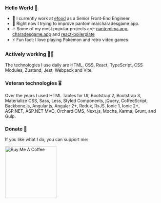 ### Hello World 👋

- 🍔 I currently work at [efood](https://www.e-food.gr) as a Senior Front-End Engineer
- 🌱 Right now I trying to improve pantomima/charadesgame app.
- 🔥 Some of my most popular projects are: [pantomima.app](https://pantomima.app), [charadesgame.app](https://charadesgame.app) and [react-boilerplate](https://github.com/georgeroubie/react-boilerplate)
- ⚡ Fun fact: I love playing Pokemon and retro video games
<!--
**georgeroubie/georgeroubie** is a ✨ _special_ ✨ repository because its `README.md` (this file) appears on your GitHub profile.

Here are some ideas to get you started:

- 🔭 I’m currently working at ...
- 🌱 I’m currently learning ...
- 👯 I’m looking to collaborate on ...
- 🤔 I’m looking for help with ...
- 💬 Ask me about ...
- 📫 How to reach me: ...
- 😄 Pronouns: ...
- ⚡ Fun fact: ...
-->

### Actively working 👨‍💻

The technologies I use daily are HTML, CSS, React, TypeScript, CSS Modules, Zustand, Jest, Webpack and Vite.

### Veteran technologies 🎖

Over the years I used HTML Tables for UI, Bootstrap 2, Bootstrap 3, Materialize CSS, Sass, Less, Styled Components, jQuery, CoffeeScript, Backbone.js, Angular.js, Angular 2+, Redux, RxJS, Ionic 1, Ionic 2+, ASP.NET, ASP.NET MVC, Orchard CMS, Next.js, Mocha, Karma, Grunt, and Gulp.

### Donate 🙏

If you like what I do, you can support me:

<a href="https://www.buymeacoffee.com/georgeroubie">
  <img src="https://cdn.buymeacoffee.com/buttons/v2/default-yellow.png" style="width: 170px; height: auto;" alt="Buy Me A Coffee">
</a>
